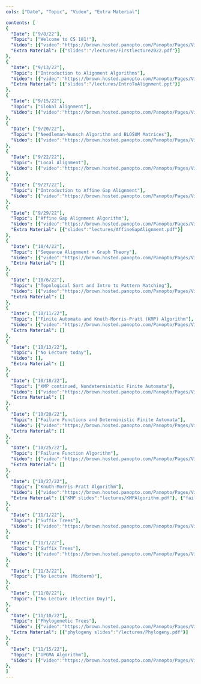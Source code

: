 ```yaml
---
cols: ["Date", "Topic", "Video", "Extra Material"]

contents: [
{
  "Date": ["9/8/22"],
  "Topic": ["Welcome to CS 181!"],
  "Video": [{"video":"https://brown.hosted.panopto.com/Panopto/Pages/Viewer.aspx?id=9aa2bce4-5706-420f-9daa-af090116a740"}],
  "Extra Material": [{"slides":"/lectures/Firstlecture2022.pdf"}]
},
{
  "Date": ["9/13/22"],
  "Topic": ["Introduction to Alignment Algorithms"],
  "Video": [{"video":"https://brown.hosted.panopto.com/Panopto/Pages/Viewer.aspx?id=6a1ff293-5b2b-4a4a-bda1-af0f014e8a92"}],
  "Extra Material": [{"slides":"/lectures/IntroToAlignment.ppt"}]
},
{
  "Date": ["9/15/22"],
  "Topic": ["Global Alignment"],
  "Video": [{"video":"https://brown.hosted.panopto.com/Panopto/Pages/Viewer.aspx?id=9557b6ea-4a5e-4bde-a1ef-af090116a7b6"}]
},
{
  "Date": ["9/20/22"],
  "Topic": ["Needleman-Wunsch Algorithm and BLOSUM Matrices"],
  "Video": [{"video":"https://brown.hosted.panopto.com/Panopto/Pages/Viewer.aspx?id=80bbcf2c-965a-4e47-8ce5-af090116a7d9"}]
},
{
  "Date": ["9/22/22"],
  "Topic": ["Local Alignment"],
  "Video": [{"video":"https://brown.hosted.panopto.com/Panopto/Pages/Viewer.aspx?id=586ebaf1-7a23-487c-9661-af090116a80b"}]
},
{
  "Date": ["9/27/22"],
  "Topic": ["Introduction to Affine Gap Alignment"],
  "Video": [{"video":"https://brown.hosted.panopto.com/Panopto/Pages/Viewer.aspx?id=026e782f-b3ad-42c5-9f29-af090116a82b"}]
},
{
  "Date": ["9/29/22"],
  "Topic": ["Affine Gap Alignment Algorithm"],
  "Video": [{"video":"https://brown.hosted.panopto.com/Panopto/Pages/Viewer.aspx?id=7dab1ea5-844d-4655-afdc-af090116a854"}],
  "Extra Material": [{"slides":"lectures/AffineGapAlignment.pdf"}]
},
{
  "Date": ["10/4/22"],
  "Topic": ["Sequence Alignment + Graph Theory"],
  "Video": [{"video":"https://brown.hosted.panopto.com/Panopto/Pages/Viewer.aspx?id=560512a8-a005-46a1-adc7-af090116a873"}],
  "Extra Material": []
},
{
  "Date": ["10/6/22"],
  "Topic": ["Topological Sort and Intro to Pattern Matching"],
  "Video": [{"video":"https://brown.hosted.panopto.com/Panopto/Pages/Viewer.aspx?id=fc99d2b1-c0bb-4701-84ad-af090116a895"}],
  "Extra Material": []
},
{
  "Date": ["10/11/22"],
  "Topic": ["Finite Automata and Knuth-Morris-Pratt (KMP) Algorithm"],
  "Video": [{"video":"https://brown.hosted.panopto.com/Panopto/Pages/Viewer.aspx?id=9bcba413-f226-4518-bd15-af090116a8b5"}],
  "Extra Material": []
},
{
  "Date": ["10/13/22"],
  "Topic": ["No Lecture today"],
  "Video": [],
  "Extra Material": []
},
{
  "Date": ["10/18/22"],
  "Topic": ["KMP continued, Nondeterministic Finite Automata"],
  "Video": [{"video":"https://brown.hosted.panopto.com/Panopto/Pages/Viewer.aspx?id=917d8cc1-e8a8-4bf8-a5df-af090116a8ff"}],
  "Extra Material": []
},
{
  "Date": ["10/20/22"],
  "Topic": ["Failure Functions and Deterministic Finite Automata"],
  "Video": [{"video":"https://brown.hosted.panopto.com/Panopto/Pages/Viewer.aspx?id=dbee38b5-9834-4325-981d-af090116a929"}],
  "Extra Material": []
},
{
  "Date": ["10/25/22"],
  "Topic": ["Failure Function Algorithm"],
  "Video": [{"video":"https://brown.hosted.panopto.com/Panopto/Pages/Viewer.aspx?id=4ac12049-135e-4906-baef-af090116a952"}],
  "Extra Material": []
},
{
  "Date": ["10/27/22"],
  "Topic": ["Knuth-Morris-Pratt Algorithm"],
  "Video": [{"video":"https://brown.hosted.panopto.com/Panopto/Pages/Viewer.aspx?id=bcc06103-f1fa-4e97-b05f-af090116a973"}],
  "Extra Material": [{"KMP slides":"lectures/KMPAlgorithm.pdf"}, {"failure function slides":"lectures/FailureFunctionAlgorithm.pdf"}]
}, 
{
  "Date": ["11/1/22"],
  "Topic": ["Suffix Trees"], 
  "Video": [{"video":"https://brown.hosted.panopto.com/Panopto/Pages/Viewer.aspx?id=6ede4331-0888-4b96-8713-af090116a996"}]
},
{
  "Date": ["11/1/22"],
  "Topic": ["Suffix Trees"], 
  "Video": [{"video":"https://brown.hosted.panopto.com/Panopto/Pages/Viewer.aspx?id=6ede4331-0888-4b96-8713-af090116a996"}]
},
{
  "Date": ["11/3/22"],
  "Topic": ["No Lecture (Midterm)"], 
},
{
  "Date": ["11/8/22"],
  "Topic": ["No Lecture (Election Day)"], 
},
{
  "Date": ["11/10/22"],
  "Topic": ["Phylogenetic Trees"], 
  "Video": [{"video":"https://brown.hosted.panopto.com/Panopto/Pages/Viewer.aspx?id=f69e1d38-6d18-4fb3-bca6-af090116aa02"}],
  "Extra Material": [{"phylogeny slides":"/lectures/Phylogeny.pdf"}]
}, 
{
  "Date": ["11/15/22"],
  "Topic": ["UPGMA Algorithm"], 
  "Video": [{"video":"https://brown.hosted.panopto.com/Panopto/Pages/Viewer.aspx?id=d7ab27fc-1531-4cbf-8dc0-af090116aa33"}]
},
]
---
```

